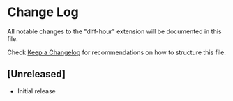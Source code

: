 # Change Log

All notable changes to the "diff-hour" extension will be documented in this file.

Check [Keep a Changelog](http://keepachangelog.com/) for recommendations on how to structure this file.

## [Unreleased]

- Initial release